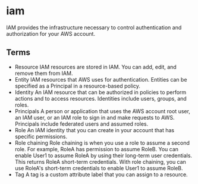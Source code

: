 # iam

IAM provides the infrastructure necessary to control authentication and authorization for your AWS account.

## Terms

- Resource
  IAM resources are stored in IAM. You can add, edit, and remove them from IAM.
- Entity
  IAM resources that AWS uses for authentication. Entities can be specified as a Principal in a resource-based policy.
- Identity
  An IAM resource that can be authorized in policies to perform actions and to access resources. Identities include users, groups, and roles.
- Principals
  A person or application that uses the AWS account root user, an IAM user, or an IAM role to sign in and make requests to AWS. Principals include federated users and assumed roles.
- Role
  An IAM identity that you can create in your account that has specific permissions.
- Role chaining
  Role chaining is when you use a role to assume a second role. For example, RoleA has permission to assume RoleB. You can enable User1 to assume RoleA by using their long-term user credentials. This returns RoleA short-term credentials. With role chaining, you can use RoleA's short-term credentials to enable User1 to assume RoleB.
- Tag
  A tag is a custom attribute label that you can assign to a resource.
